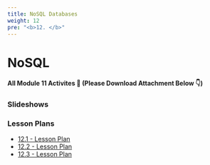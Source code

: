 ```yaml
---
title: NoSQL Databases 
weight: 12
pre: "<b>12. </b>"
---
```


# NoSQL 

#### All Module 11 Activites  📂 (Please Download Attachment Below 👇) 

### Slideshows


### Lesson Plans

* [12.1 - Lesson Plan](./activities/day-01)
* [12.2 - Lesson Plan](./activities/day-02)
* [12.3 - Lesson Plan](./activities/day-03)